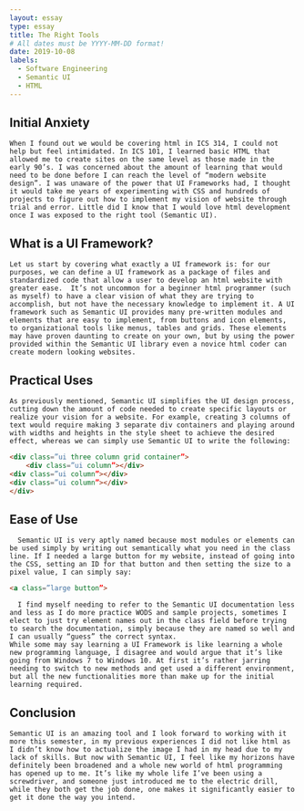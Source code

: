 ```yaml
---
layout: essay
type: essay
title: The Right Tools
# All dates must be YYYY-MM-DD format!
date: 2019-10-08
labels:
  - Software Engineering
  - Semantic UI
  - HTML
---
```

## Initial Anxiety
	When I found out we would be covering html in ICS 314, I could not help but feel intimidated. In ICS 101, I learned basic HTML that allowed me to create sites on the same level as those made in the early 90’s. I was concerned about the amount of learning that would need to be done before I can reach the level of “modern website design”. I was unaware of the power that UI Frameworks had, I thought it would take me years of experimenting with CSS and hundreds of projects to figure out how to implement my vision of website through trial and error. Little did I know that I would love html development once I was exposed to the right tool (Semantic UI).

## What is a UI Framework?
	Let us start by covering what exactly a UI framework is: for our purposes, we can define a UI framework as a package of files and standardized code that allow a user to develop an html website with greater ease.  It’s not uncommon for a beginner html programmer (such as myself) to have a clear vision of what they are trying to accomplish, but not have the necessary knowledge to implement it. A UI framework such as Semantic UI provides many pre-written modules and elements that are easy to implement, from buttons and icon elements, to organizational tools like menus, tables and grids. These elements may have proven daunting to create on your own, but by using the power provided within the Semantic UI library even a novice html coder can create modern looking websites.

## Practical Uses
	As previously mentioned, Semantic UI simplifies the UI design process, cutting down the amount of code needed to create specific layouts or realize your vision for a website. For example, creating 3 columns of text would require making 3 separate div containers and playing around with widths and heights in the style sheet to achieve the desired effect, whereas we can simply use Semantic UI to write the following:

```html
<div class=”ui three column grid container”>
	<div class=”ui column”></div>
<div class=”ui column”></div>
<div class=”ui column”></div>
</div>
```

## Ease of Use
	  Semantic UI is very aptly named because most modules or elements can be used simply by writing out semantically what you need in the class line. If I needed a large button for my website, instead of going into the CSS, setting an ID for that button and then setting the size to a pixel value, I can simply say:

```html
<a class=”large button”>
```

	  I find myself needing to refer to the Semantic UI documentation less and less as I do more practice WODS and sample projects, sometimes I elect to just try element names out in the class field before trying to search the documentation, simply because they are named so well and I can usually “guess” the correct syntax.
	While some may say learning a UI Framework is like learning a whole new programming language, I disagree and would argue that it’s like going from Windows 7 to Windows 10. At first it’s rather jarring needing to switch to new methods and get used a different environment, but all the new functionalities more than make up for the initial learning required.

## Conclusion
	Semantic UI is an amazing tool and I look forward to working with it more this semester, in my previous experiences I did not like html as I didn’t know how to actualize the image I had in my head due to my lack of skills. But now with Semantic UI, I feel like my horizons have definitely been broadened and a whole new world of html programming has opened up to me. It’s like my whole life I’ve been using a screwdriver, and someone just introduced me to the electric drill, while they both get the job done, one makes it significantly easier to get it done the way you intend. 
